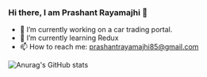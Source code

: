 ### Hi there, I am Prashant Rayamajhi 👋

- 🔭 I’m currently working on a car trading portal.
- 🌱 I’m currently learning Redux
- 📫 How to reach me: prashantrayamajhi85@gmail.com

![Anurag's GitHub stats](https://github-readme-stats.vercel.app/api?username=prashantrayamajhi&count_private=true&show_icons=true&theme=algolia)

